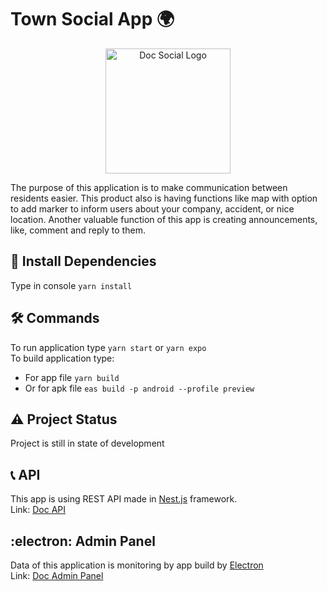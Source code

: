 # Town Social App :earth_africa:

<p align="center">
  <a href="/assets/logo.png/" target="blank"><img src="https://nestjs.com/img/logo-small.svg" width="200" alt="Doc Social Logo" /></a>
</p>

The purpose of this application is to make communication between residents easier. This product also is having functions like map with option to add marker to inform users about your company, accident, or nice location. Another valuable function of this app is creating announcements, like, comment and reply to them.

## :dart: Install Dependencies
Type in console `yarn install`

## :hammer_and_wrench: Commands
To run application type `yarn start` or `yarn expo` \
To build application type:  
* For app file `yarn build`
* Or for apk file `eas build -p android --profile preview`

## :warning: Project Status
Project is still in state of development

## 	:telephone_receiver: API
This app is using REST API made in [Nest.js](https://github.com/nestjs/nest) framework. \
Link: [Doc API](https://github.com/Bezik1/doc-api/) 

## 	:electron: Admin Panel
Data of this application is monitoring by app build by 
[Electron](https://github.com/electron/electron/) \
Link: [Doc Admin Panel](https://github.com/Bezik1/doc-admin-panel/) 
